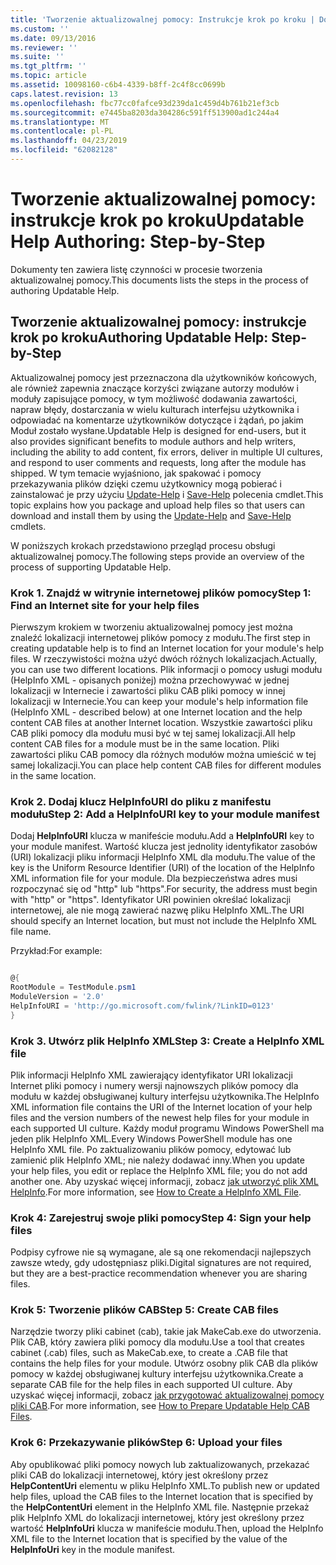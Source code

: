 ```yaml
---
title: 'Tworzenie aktualizowalnej pomocy: Instrukcje krok po kroku | Dokumentacja firmy Microsoft'
ms.custom: ''
ms.date: 09/13/2016
ms.reviewer: ''
ms.suite: ''
ms.tgt_pltfrm: ''
ms.topic: article
ms.assetid: 10098160-c6b4-4339-b8ff-2c4f8cc0699b
caps.latest.revision: 13
ms.openlocfilehash: fbc77cc0fafce93d239da1c459d4b761b21ef3cb
ms.sourcegitcommit: e7445ba8203da304286c591ff513900ad1c244a4
ms.translationtype: MT
ms.contentlocale: pl-PL
ms.lasthandoff: 04/23/2019
ms.locfileid: "62082128"
---
```

# <a name="updatable-help-authoring-step-by-step"></a><span data-ttu-id="12ead-102">Tworzenie aktualizowalnej pomocy: instrukcje krok po kroku</span><span class="sxs-lookup"><span data-stu-id="12ead-102">Updatable Help Authoring: Step-by-Step</span></span>

<span data-ttu-id="12ead-103">Dokumenty ten zawiera listę czynności w procesie tworzenia aktualizowalnej pomocy.</span><span class="sxs-lookup"><span data-stu-id="12ead-103">This documents lists the steps in the process of authoring Updatable Help.</span></span>

## <a name="authoring-updatable-help-step-by-step"></a><span data-ttu-id="12ead-104">Tworzenie aktualizowalnej pomocy: instrukcje krok po kroku</span><span class="sxs-lookup"><span data-stu-id="12ead-104">Authoring Updatable Help: Step-by-Step</span></span>

<span data-ttu-id="12ead-105">Aktualizowalnej pomocy jest przeznaczona dla użytkowników końcowych, ale również zapewnia znaczące korzyści związane autorzy modułów i moduły zapisujące pomocy, w tym możliwość dodawania zawartości, napraw błędy, dostarczania w wielu kulturach interfejsu użytkownika i odpowiadać na komentarze użytkowników dotyczące i żądań, po jakim Moduł zostało wysłane.</span><span class="sxs-lookup"><span data-stu-id="12ead-105">Updatable Help is designed for end-users, but it also provides significant benefits to module authors and help writers, including the ability to add content, fix errors, deliver in multiple UI cultures, and respond to user comments and requests, long after the module has shipped.</span></span> <span data-ttu-id="12ead-106">W tym temacie wyjaśniono, jak spakować i pomocy przekazywania plików dzięki czemu użytkownicy mogą pobierać i zainstalować je przy użyciu [Update-Help](/powershell/module/Microsoft.PowerShell.Core/Update-Help) i [Save-Help](/powershell/module/Microsoft.PowerShell.Core/Save-Help) polecenia cmdlet.</span><span class="sxs-lookup"><span data-stu-id="12ead-106">This topic explains how you package and upload help files so that users can download and install them by using the [Update-Help](/powershell/module/Microsoft.PowerShell.Core/Update-Help) and [Save-Help](/powershell/module/Microsoft.PowerShell.Core/Save-Help) cmdlets.</span></span>

<span data-ttu-id="12ead-107">W poniższych krokach przedstawiono przegląd procesu obsługi aktualizowalnej pomocy.</span><span class="sxs-lookup"><span data-stu-id="12ead-107">The following steps provide an overview of the process of supporting Updatable Help.</span></span>

### <a name="step-1-find-an-internet-site-for-your-help-files"></a><span data-ttu-id="12ead-108">Krok 1. Znajdź w witrynie internetowej plików pomocy</span><span class="sxs-lookup"><span data-stu-id="12ead-108">Step 1: Find an Internet site for your help files</span></span>

<span data-ttu-id="12ead-109">Pierwszym krokiem w tworzeniu aktualizowalnej pomocy jest można znaleźć lokalizacji internetowej plików pomocy z modułu.</span><span class="sxs-lookup"><span data-stu-id="12ead-109">The first step in creating updatable help is to find an Internet location for your module's help files.</span></span> <span data-ttu-id="12ead-110">W rzeczywistości można użyć dwóch różnych lokalizacjach.</span><span class="sxs-lookup"><span data-stu-id="12ead-110">Actually, you can use two different locations.</span></span> <span data-ttu-id="12ead-111">Plik informacji o pomocy usługi modułu (HelpInfo XML - opisanych poniżej) można przechowywać w jednej lokalizacji w Internecie i zawartości pliku CAB pliki pomocy w innej lokalizacji w Internecie.</span><span class="sxs-lookup"><span data-stu-id="12ead-111">You can keep your module's help information file (HelpInfo XML - described below) at one Internet location and the help content CAB files at another Internet location.</span></span> <span data-ttu-id="12ead-112">Wszystkie zawartości pliku CAB pliki pomocy dla modułu musi być w tej samej lokalizacji.</span><span class="sxs-lookup"><span data-stu-id="12ead-112">All help content CAB files for a module must be in the same location.</span></span> <span data-ttu-id="12ead-113">Pliki zawartości pliku CAB pomocy dla różnych modułów można umieścić w tej samej lokalizacji.</span><span class="sxs-lookup"><span data-stu-id="12ead-113">You can place help content CAB files for different modules in the same location.</span></span>

### <a name="step-2-add-a-helpinfouri-key-to-your-module-manifest"></a><span data-ttu-id="12ead-114">Krok 2. Dodaj klucz HelpInfoURI do pliku z manifestu modułu</span><span class="sxs-lookup"><span data-stu-id="12ead-114">Step 2: Add a HelpInfoURI key to your module manifest</span></span>

<span data-ttu-id="12ead-115">Dodaj **HelpInfoURI** klucza w manifeście modułu.</span><span class="sxs-lookup"><span data-stu-id="12ead-115">Add a **HelpInfoURI** key to your module manifest.</span></span> <span data-ttu-id="12ead-116">Wartość klucza jest jednolity identyfikator zasobów (URI) lokalizacji pliku informacji HelpInfo XML dla modułu.</span><span class="sxs-lookup"><span data-stu-id="12ead-116">The value of the key is the Uniform Resource Identifier (URI) of the location of the HelpInfo XML information file for your module.</span></span> <span data-ttu-id="12ead-117">Dla bezpieczeństwa adres musi rozpoczynać się od "http" lub "https".</span><span class="sxs-lookup"><span data-stu-id="12ead-117">For security, the address must begin with "http" or "https".</span></span> <span data-ttu-id="12ead-118">Identyfikator URI powinien określać lokalizacji internetowej, ale nie mogą zawierać nazwę pliku HelpInfo XML.</span><span class="sxs-lookup"><span data-stu-id="12ead-118">The URI should specify an Internet location, but must not include the HelpInfo XML file name.</span></span>

<span data-ttu-id="12ead-119">Przykład:</span><span class="sxs-lookup"><span data-stu-id="12ead-119">For example:</span></span>

```powershell

@{
RootModule = TestModule.psm1
ModuleVersion = '2.0'
HelpInfoURI = 'http://go.microsoft.com/fwlink/?LinkID=0123'
}
```

### <a name="step-3-create-a-helpinfo-xml-file"></a><span data-ttu-id="12ead-120">Krok 3. Utwórz plik HelpInfo XML</span><span class="sxs-lookup"><span data-stu-id="12ead-120">Step 3: Create a HelpInfo XML file</span></span>

<span data-ttu-id="12ead-121">Plik informacji HelpInfo XML zawierający identyfikator URI lokalizacji Internet pliki pomocy i numery wersji najnowszych plików pomocy dla modułu w każdej obsługiwanej kultury interfejsu użytkownika.</span><span class="sxs-lookup"><span data-stu-id="12ead-121">The HelpInfo XML information file contains the URI of the Internet location of your help files and the version numbers of the newest help files for your module in each supported UI culture.</span></span> <span data-ttu-id="12ead-122">Każdy moduł programu Windows PowerShell ma jeden plik HelpInfo XML.</span><span class="sxs-lookup"><span data-stu-id="12ead-122">Every Windows PowerShell module has one HelpInfo XML file.</span></span> <span data-ttu-id="12ead-123">Po zaktualizowaniu plików pomocy, edytować lub zamienić plik HelpInfo XML; nie należy dodawać inny.</span><span class="sxs-lookup"><span data-stu-id="12ead-123">When you update your help files, you edit or replace the HelpInfo XML file; you do not add another one.</span></span> <span data-ttu-id="12ead-124">Aby uzyskać więcej informacji, zobacz [jak utworzyć plik XML HelpInfo](./how-to-create-a-helpinfo-xml-file.md).</span><span class="sxs-lookup"><span data-stu-id="12ead-124">For more information, see [How to Create a HelpInfo XML File](./how-to-create-a-helpinfo-xml-file.md).</span></span>

### <a name="step-4-sign-your-help-files"></a><span data-ttu-id="12ead-125">Krok 4: Zarejestruj swoje pliki pomocy</span><span class="sxs-lookup"><span data-stu-id="12ead-125">Step 4: Sign your help files</span></span>

<span data-ttu-id="12ead-126">Podpisy cyfrowe nie są wymagane, ale są one rekomendacji najlepszych zawsze wtedy, gdy udostępniasz pliki.</span><span class="sxs-lookup"><span data-stu-id="12ead-126">Digital signatures are not required, but they are a best-practice recommendation whenever you are sharing files.</span></span>

### <a name="step-5-create-cab-files"></a><span data-ttu-id="12ead-127">Krok 5: Tworzenie plików CAB</span><span class="sxs-lookup"><span data-stu-id="12ead-127">Step 5: Create CAB files</span></span>

<span data-ttu-id="12ead-128">Narzędzie tworzy pliki cabinet (cab), takie jak MakeCab.exe do utworzenia. Plik CAB, który zawiera pliki pomocy dla modułu.</span><span class="sxs-lookup"><span data-stu-id="12ead-128">Use a tool that creates cabinet (.cab) files, such as MakeCab.exe, to create a .CAB file that contains the help files for your module.</span></span> <span data-ttu-id="12ead-129">Utwórz osobny plik CAB dla plików pomocy w każdej obsługiwanej kultury interfejsu użytkownika.</span><span class="sxs-lookup"><span data-stu-id="12ead-129">Create a separate CAB file for the help files in each supported UI culture.</span></span> <span data-ttu-id="12ead-130">Aby uzyskać więcej informacji, zobacz [jak przygotować aktualizowalnej pomocy pliki CAB](./how-to-prepare-updatable-help-cab-files.md).</span><span class="sxs-lookup"><span data-stu-id="12ead-130">For more information, see [How to Prepare Updatable Help CAB Files](./how-to-prepare-updatable-help-cab-files.md).</span></span>

### <a name="step-6-upload-your-files"></a><span data-ttu-id="12ead-131">Krok 6: Przekazywanie plików</span><span class="sxs-lookup"><span data-stu-id="12ead-131">Step 6: Upload your files</span></span>

<span data-ttu-id="12ead-132">Aby opublikować pliki pomocy nowych lub zaktualizowanych, przekazać pliki CAB do lokalizacji internetowej, który jest określony przez **HelpContentUri** elementu w pliku HelpInfo XML.</span><span class="sxs-lookup"><span data-stu-id="12ead-132">To publish new or updated help files, upload the CAB files to the Internet location that is specified by the **HelpContentUri** element in the HelpInfo XML file.</span></span> <span data-ttu-id="12ead-133">Następnie przekaż plik HelpInfo XML do lokalizacji internetowej, który jest określony przez wartość **HelpInfoUri** klucza w manifeście modułu.</span><span class="sxs-lookup"><span data-stu-id="12ead-133">Then, upload the HelpInfo XML file to the Internet location that is specified by the value of the **HelpInfoUri** key in the module manifest.</span></span>
